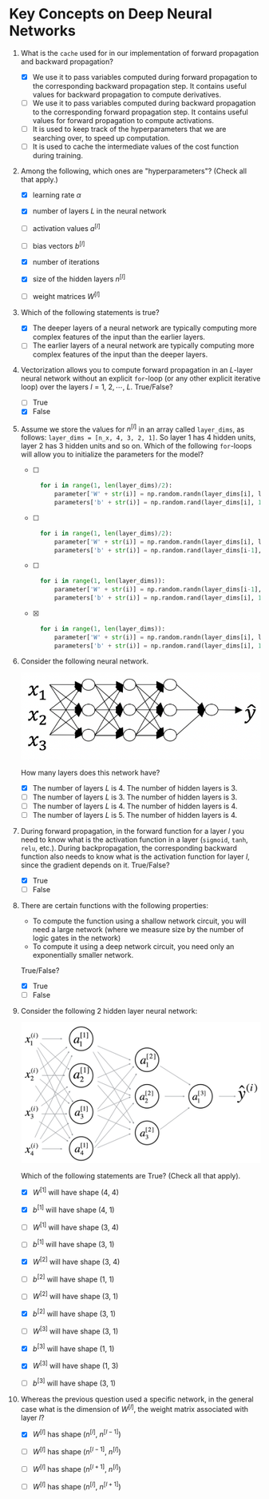 # Key Concepts on Deep Neural Networks

1. What is the `cache` used for in our implementation of forward propagation and backward propagation?

    - [x] We use it to pass  variables computed during forward propagation to the corresponding  backward propagation step. It contains useful values for backward  propagation to compute derivatives. 
    - [ ] We use it to pass  variables computed during backward propagation to the corresponding  forward propagation step. It contains useful values for forward  propagation to compute activations. 
    - [ ] It is used to keep track of the hyperparameters that we are searching over, to speed up computation. 
    - [ ] It is used to cache the intermediate values of the cost function during training.

2. Among the following, which ones are "hyperparameters"? (Check all that apply.)

    - [x] learning rate $\alpha$

    - [x] number of layers $L$ in the neural network

    - [ ] activation values $a^{[l]}$
    - [ ] bias vectors $b^{[l]}$

    - [x] number of iterations

    - [x] size of the hidden layers $n^{[l]}$

    - [ ] weight matrices $W^{[l]}$

3. Which of the following statements is true? 

    - [x] The deeper layers of a neural network are typically computing more complex features of the input than the earlier layers.  
    - [ ] The earlier layers of a neural network are typically computing more complex features of the input than the deeper layers.  

4. Vectorization allows you to compute forward propagation in an $L$-layer neural network without an explicit `for`-loop (or any other explicit iterative loop) over the layers $l =1, \ 2, \cdots,\ L$. True/False?

    - [ ] True
    - [x] False

5. Assume we store the values for $n^{[l]}$ in an array called `layer_dims`, as follows:  `layer_dims = [n_x, 4, 3, 2, 1]`. So layer 1 has $4$ hidden units, layer 2 has $3$ hidden units and so on. Which of the following `for`-loops will allow you to initialize the parameters for the model?

    - [ ] ```python
        for i in range(1, len(layer_dims)/2):
            parameter['W' + str(i)] = np.random.randn(layer_dims[i], layer_dims[i-1]) * 0.01
            parameters['b' + str(i)] = np.random.rand(layer_dims[i], 1) * 0.01
        ```

    - [ ] ```python
        for i in range(1, len(layer_dims)/2):
            parameter['W' + str(i)] = np.random.randn(layer_dims[i], layer_dims[i-1]) * 0.01
            parameters['b' + str(i)] = np.random.rand(layer_dims[i-1], 1) * 0.01
        ```

    - [ ] ```python
        for i in range(1, len(layer_dims)):
            parameter['W' + str(i)] = np.random.randn(layer_dims[i-1], layer_dims[i]) * 0.01
            parameters['b' + str(i)] = np.random.rand(layer_dims[i], 1) * 0.01
        ```

    - [x] ```python
        for i in range(1, len(layer_dims)):
            parameter['W' + str(i)] = np.random.randn(layer_dims[i], layer_dims[i-1]) * 0.01
            parameters['b' + str(i)] = np.random.rand(layer_dims[i], 1) * 0.01
        ```

6. Consider the following neural network.

    ![img](Test-Deep-Neural-Networks.assets/cwmw1nrfEeeJIwrF5BVsIg_e9a22da9e380c0350d2dfd47dcf34503_Screen-Shot-2017-08-06-at-12.42.46-PM.png)

    How many layers  does this network have?

    - [x] The number of layers $L$ is $4$. The number of hidden layers is $3$.
    - [ ] The number of layers $L$ is $3$. The number of hidden layers is $3$.
    - [ ] The number of layers $L$ is $4$. The number of hidden layers is $4$.
    - [ ] The number of layers $L$ is $5$. The number of hidden layers is $4$.

7. During forward propagation, in the forward function for a layer $l$ you need to know what is the activation function in a layer (`sigmoid`,  `tanh`, `relu`, etc.). During backpropagation, the corresponding backward  function also needs to know what is the activation function for layer $l$, since the gradient depends on it. True/False?

    - [x] True
    - [ ] False

8. There are certain functions with the following properties: 

    - To compute the function using a shallow network circuit, you will need a large network (where we measure size by the number of logic gates in the network)
    -  To compute it using a deep network circuit, you need only an exponentially smaller network.

    True/False?

    - [x] True
    - [ ] False

9. Consider the following 2 hidden layer neural network:

    ![img](Test-Deep-Neural-Networks.assets/8sF12nrfEeeumw4MySoK5g_36df26a0659f76c6566ff4f3706e6ad2_Screen-Shot-2017-08-05-at-12.50.32-PM.png)

    Which of the following statements are True? (Check all that apply).

    - [x] $W^{[1]}$ will have shape $(4, \ 4)$
    - [x] $b^{[1]}$ will have shape $(4, \ 1)$
    - [ ] $W^{[1]}$ will have shape $(3, \ 4)$
    - [ ] $b^{[1]}$ will have shape $(3, \ 1)$
    - [x] $W^{[2]}$ will have shape $(3, \ 4)$
    - [ ] $b^{[2]}$ will have shape $(1, \ 1)$
    - [ ] $W^{[2]}$ will have shape $(3, \ 1)$
    - [x] $b^{[2]}$ will have shape $(3, \ 1)$
    - [ ] $W^{[3]}$ will have shape $(3, \ 1)$
    - [x] $b^{[3]}$ will have shape $(1, \ 1)$

    - [x] $W^{[3]}$ will have shape $(1, \ 3)$
    - [ ] $b^{[3]}$ will have shape $(3, \ 1)$

10. Whereas the previous question used a specific network, in the general  case what is the dimension of $W^{[l]}$, the weight matrix associated with layer $l$?

    - [x] $W^{[l]}$ has shape $(n^{[l]}, \ n^{[l-1]})$
    - [ ] $W^{[l]}$ has shape $(n^{[l-1]}, \ n^{[l]})$
    - [ ] $W^{[l]}$ has shape $(n^{[l+1]}, \ n^{[l]})$
    - [ ] $W^{[l]}$ has shape $(n^{[l]}, \ n^{[l+1]})$

    

